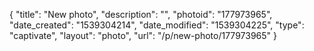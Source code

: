 {
    "title": "New photo",
    "description": "",
    "photoid": "177973965",
    "date_created": "1539304214",
    "date_modified": "1539304225",
    "type": "captivate",
    "layout": "photo",
    "url": "\/p\/new-photo\/177973965"
}